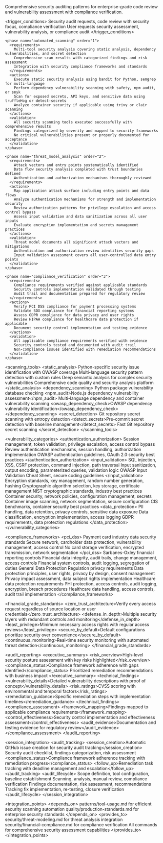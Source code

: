 <module name="security_audit" category="security">
  
  <purpose>
    Comprehensive security auditing patterns for enterprise-grade code review and vulnerability assessment with compliance verification.
  </purpose>
  
  <trigger_conditions>
    <condition type="automatic">Security audit requests, code review with security focus, compliance verification</condition>
    <condition type="explicit">User requests security assessment, vulnerability analysis, or compliance audit</condition>
  </trigger_conditions>
  
  <implementation>
    
    <phase name="automated_scanning" order="1">
      <requirements>
        Multi-tool security analysis covering static analysis, dependency vulnerabilities, and secret detection
        Comprehensive scan results with categorized findings and risk assessment
        Integration with security compliance frameworks and standards
      </requirements>
      <actions>
        Execute static security analysis using bandit for Python, semgrep for multi-language
        Perform dependency vulnerability scanning with safety, npm audit, or snyk
        Scan for exposed secrets, API keys, and sensitive data using truffleHog or detect-secrets
        Analyze container security if applicable using trivy or clair scanning
      </actions>
      <validation>
        All security scanning tools executed successfully with comprehensive results
        Findings categorized by severity and mapped to security frameworks
        No critical vulnerabilities present or properly documented for acceptance
      </validation>
    </phase>
    
    <phase name="threat_model_analysis" order="2">
      <requirements>
        Attack vectors and entry points systematically identified
        Data flow security analysis completed with trust boundaries defined
        Authentication and authorization mechanisms thoroughly reviewed
      </requirements>
      <actions>
        Map application attack surface including entry points and data flows
        Analyze authentication mechanisms for strength and implementation security
        Review authorization patterns for privilege escalation and access control bypass
        Assess input validation and data sanitization across all user inputs
        Evaluate encryption implementation and secrets management practices
      </actions>
      <validation>
        Threat model documents all significant attack vectors and mitigations
        Authentication and authorization review identifies security gaps
        Input validation assessment covers all user-controlled data entry points
      </validation>
    </phase>
    
    <phase name="compliance_verification" order="3">
      <requirements>
        Compliance requirements verified against applicable standards
        Security controls implementation validated through testing
        Audit trail and documentation prepared for regulatory review
      </requirements>
      <actions>
        Verify PCI DSS compliance for payment processing systems
        Validate SOX compliance for financial reporting systems
        Assess GDPR compliance for data privacy and user rights
        Review HIPAA compliance for healthcare data protection if applicable
        Document security control implementation and testing evidence
      </actions>
      <validation>
        All applicable compliance requirements verified with evidence
        Security controls tested and documented with audit trail
        Non-compliance issues identified with remediation recommendations
      </validation>
    </phase>
    
  </implementation>
  
  <scanning_tools>
    <static_analysis>
      <bandit>Python-specific security issue identification with OWASP coverage</bandit>
      <semgrep>Multi-language security pattern detection with custom rules</semgrep>
      <codeql>Deep semantic analysis for complex security vulnerabilities</codeql>
      <sonarqube>Comprehensive code quality and security analysis platform</sonarqube>
    </static_analysis>
    <dependency_scanning>
      <safety>Python package vulnerability database checking</safety>
      <npm_audit>Node.js dependency vulnerability assessment</npm_audit>
      <snyk>Multi-language dependency and container vulnerability scanning</snyk>
      <owasp_dependency_check>OWASP dependency vulnerability identification</owasp_dependency_check>
    </dependency_scanning>
    <secret_detection>
      <trufflehog>Git repository secret scanning with entropy detection</trufflehog>
      <detect_secrets>Pre-commit secret detection with baseline management</detect_secrets>
      <gitleaks>Fast Git repository secret scanning</gitleaks>
    </secret_detection>
  </scanning_tools>
  
  <vulnerability_categories>
    <authentication_authorization>
      <scope>Session management, token validation, privilege escalation, access control bypass</scope>
      <assessment>Review authentication mechanisms, session handling, authorization implementation</assessment>
      <standards>OWASP authentication guidelines, OAuth 2.0 security best practices</standards>
    </authentication_authorization>
    <input_validation>
      <scope>SQL injection, XSS, CSRF protection, command injection, path traversal</scope>
      <assessment>Input sanitization, output encoding, parameterized queries, validation logic</assessment>
      <standards>OWASP Input Validation Cheat Sheet, secure coding guidelines</standards>
    </input_validation>
    <cryptography>
      <scope>Encryption standards, key management, random number generation, hashing</scope>
      <assessment>Cryptographic algorithm selection, key storage, certificate management</assessment>
      <standards>NIST cryptographic standards, industry best practices</standards>
    </cryptography>
    <infrastructure>
      <scope>Container security, network policies, configuration management, secrets</scope>
      <assessment>Container image scanning, network segmentation, secure configuration</assessment>
      <standards>CIS benchmarks, container security best practices</standards>
    </infrastructure>
    <data_protection>
      <scope>PII handling, data retention, privacy controls, sensitive data exposure</scope>
      <assessment>Data classification, encryption implementation, access logging</assessment>
      <standards>GDPR requirements, data protection regulations</standards>
    </data_protection>
  </vulnerability_categories>
  
  <compliance_frameworks>
    <pci_dss>
      <scope>Payment card industry data security standards</scope>
      <requirements>Secure network, cardholder data protection, vulnerability management, access control</requirements>
      <assessment>No card storage verification, encrypted transmission, network segmentation</assessment>
    </pci_dss>
    <sox>
      <scope>Sarbanes-Oxley financial reporting controls</scope>
      <requirements>Financial data integrity, audit trails, change management, access controls</requirements>
      <assessment>Financial system controls, audit logging, segregation of duties</assessment>
    </sox>
    <gdpr>
      <scope>General Data Protection Regulation privacy requirements</scope>
      <requirements>Data protection principles, user rights, privacy by design, consent management</requirements>
      <assessment>Privacy impact assessment, data subject rights implementation</assessment>
    </gdpr>
    <hipaa>
      <scope>Healthcare data protection requirements</scope>
      <requirements>PHI protection, access controls, audit logging, encryption, breach procedures</requirements>
      <assessment>Healthcare data handling, access controls, audit trail implementation</assessment>
    </hipaa>
  </compliance_frameworks>
  
  <financial_grade_standards>
    <zero_trust_architecture>Verify every access request regardless of source location or user credentials</zero_trust_architecture>
    <defense_in_depth>Multiple security layers with redundant controls and monitoring</defense_in_depth>
    <least_privilege>Minimum necessary access rights with regular access reviews</least_privilege>
    <secure_by_default>Default configurations prioritize security over convenience</secure_by_default>
    <continuous_monitoring>Real-time security monitoring with automated threat detection</continuous_monitoring>
  </financial_grade_standards>
  
  <audit_reporting>
    <executive_summary>
      <risk_overview>High-level security posture assessment with key risks highlighted</risk_overview>
      <compliance_status>Compliance framework adherence with gaps identified</compliance_status>
      <recommendations>Prioritized remediation recommendations with business impact</recommendations>
    </executive_summary>
    <technical_findings>
      <vulnerability_details>Detailed vulnerability descriptions with proof of concept</vulnerability_details>
      <risk_ratings>CVSS scoring with environmental and temporal factors</risk_ratings>
      <remediation_guidance>Specific remediation steps with implementation timelines</remediation_guidance>
    </technical_findings>
    <compliance_assessment>
      <framework_mapping>Findings mapped to applicable compliance requirements</framework_mapping>
      <control_effectiveness>Security control implementation and effectiveness assessment</control_effectiveness>
      <audit_evidence>Documentation and testing evidence for regulatory review</audit_evidence>
    </compliance_assessment>
  </audit_reporting>
  
  <session_integration>
    <audit_tracking>
      <session_creation>Automatic GitHub issue creation for security audit tracking</session_creation>
      <documentation>Security audit checklist, findings categorization, risk assessment</documentation>
      <compliance_status>Compliance framework adherence tracking with remediation progress</compliance_status>
      <follow_up>Remediation task tracking with deadline management and escalation</follow_up>
    </audit_tracking>
    <audit_lifecycle>
      <initiation>Scope definition, tool configuration, baseline establishment</initiation>
      <execution>Scanning, analysis, manual review, compliance verification</execution>
      <reporting>Findings documentation, risk assessment, recommendations</reporting>
      <remediation>Tracking fix implementation, re-testing, closure verification</remediation>
    </audit_lifecycle>
  </session_integration>
  
  <integration_points>
    <depends_on>
      patterns/tool-usage.md for efficient security scanning automation
      quality/production-standards.md for enterprise security standards
    </depends_on>
    <provides_to>
      security/threat-modeling.md for threat analysis integration
      security/financial-compliance.md for compliance verification
      All commands for comprehensive security assessment capabilities
    </provides_to>
  </integration_points>
  
</module>